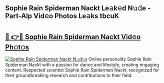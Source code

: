 ## Sophie Rain Spiderman Nackt Le𝚊k𝚎d N𝚞𝚍e - Part-Alp Vid𝚎o Photos Le𝚊ks tbcuK

# <h2><a href="http://fbases.evod.top/?m=Sophie+Rain+Spiderman+Nackt">🔗 👉🔴 Sophie Rain Spiderman Nackt Vid𝚎o Ph𝚘t𝚘s</a></h2>

[![Sophie Rain Spiderman Nackt N𝚞d𝚎s](https://i.imgur.com/8V9OHl7.gif)](http://fbases.evod.top/?m=Sophie+Rain+Spiderman+Nackt)
Online personality Sophie Rain Spiderman Nackt with a passion for dance and lifestyle, creating engaging content. Respected scientist Sophie Rain Spiderman Nackt, recognized for their groundbreaking research and contributions to their field. 
